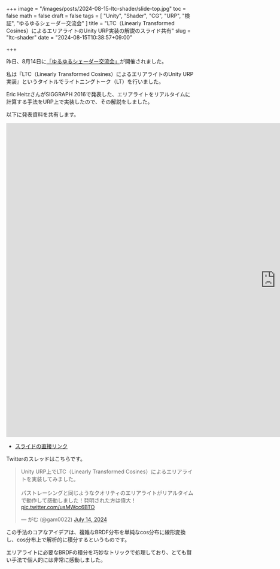 +++
image = "/images/posts/2024-08-15-ltc-shader/slide-top.jpg"
toc = false
math = false
draft = false
tags = [
    "Unity", "Shader", "CG", "URP", "検証", "ゆるゆるシェーダー交流会"
]
title = "LTC（Linearly Transformed Cosines）によるエリアライトのUnity URP実装の解説のスライド共有"
slug = "ltc-shader"
date = "2024-08-15T10:38:57+09:00"

+++

昨日、8月14日に[「ゆるゆるシェーダー交流会」](https://connpass.com/event/325438/)が開催されました。

私は『LTC（Linearly Transformed Cosines）によるエリアライトのUnity URP実装』というタイトルでライトニングトーク（LT）を行いました。

Eric HeitzさんがSIGGRAPH 2016で発表した、エリアライトをリアルタイムに計算する手法をURP上で実装したので、その解説をしました。

以下に発表資料を共有します。

<div class="google-slide-wrap">
<iframe src="https://docs.google.com/presentation/d/1OAey5wGU7BIKw7YOpILKz-Ymqv-jysgFeWpvJVVdXm0/embed?start=false&loop=false&delayms=3000" frameborder="0" width="1440" height="839" allowfullscreen="true" mozallowfullscreen="true" webkitallowfullscreen="true"></iframe>
</div>

- [スライドの直接リンク](https://docs.google.com/presentation/d/1OAey5wGU7BIKw7YOpILKz-Ymqv-jysgFeWpvJVVdXm0/edit?usp=sharing)

<!--more-->

Twitterのスレッドはこちらです。

<blockquote class="twitter-tweet"><p lang="ja" dir="ltr">Unity URP上でLTC（Linearly Transformed Cosines）によるエリアライトを実装してみました。<br><br>パストレーシングと同じようなクオリティのエリアライトがリアルタイムで動作して感動しました！発明された方は偉大！ <a href="https://t.co/usMWcc6BTO">pic.twitter.com/usMWcc6BTO</a></p>&mdash; がむ (@gam0022) <a href="https://twitter.com/gam0022/status/1812296534874284391?ref_src=twsrc%5Etfw">July 14, 2024</a></blockquote> <script async src="https://platform.twitter.com/widgets.js" charset="utf-8"></script>

この手法のコアなアイデアは、複雑なBRDF分布を単純なcos分布に線形変換し、cos分布上で解析的に積分するというものです。

エリアライトに必要なBRDFの積分を巧妙なトリックで処理しており、とても賢い手法で個人的には非常に感動しました。